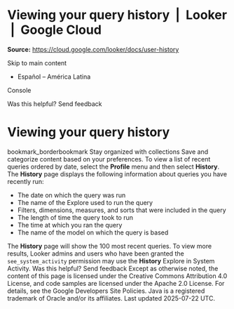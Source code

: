 # Viewing your query history  |  Looker  |  Google Cloud

**Source:** https://cloud.google.com/looker/docs/user-history

Skip to main content 
  * Español – América Latina

Console 




Was this helpful?
Send feedback 
#  Viewing your query history
bookmark_borderbookmark Stay organized with collections  Save and categorize content based on your preferences.
To view a list of recent queries ordered by date, select the **Profile** menu and then select **History**.
The **History** page displays the following information about queries you have recently run:
  * The date on which the query was run
  * The name of the Explore used to run the query
  * Filters, dimensions, measures, and sorts that were included in the query
  * The length of time the query took to run
  * The time at which you ran the query
  * The name of the model on which the query is based


The **History** page will show the 100 most recent queries. To view more results, Looker admins and users who have been granted the `see_system_activity` permission may use the **History** Explore in System Activity.
Was this helpful?
Send feedback 
Except as otherwise noted, the content of this page is licensed under the Creative Commons Attribution 4.0 License, and code samples are licensed under the Apache 2.0 License. For details, see the Google Developers Site Policies. Java is a registered trademark of Oracle and/or its affiliates.
Last updated 2025-07-22 UTC.


